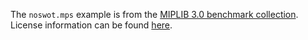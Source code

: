 The ``noswot.mps`` example is from the [MIPLIB 3.0 benchmark collection](http://www.caam.rice.edu/~bixby/miplib/miplib.html). License information can be found [here](http://softlib.rice.edu/mipliblic.html).
